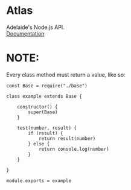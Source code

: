 # Atlas  
Adelaide's Node.js API.    
[Documentation](https://github.com/adelaide-Development/docs/tree/master/Atlas)    
# NOTE:  
Every class method must return a value, like so:  
```
const Base = require("./base")

class example extends Base {

    constructor() {
        super(Base)
    }

    test(number, result) {
        if (result) {
            return result(number)
        } else {
            return console.log(number)
        }
    }

}

module.exports = example
```
